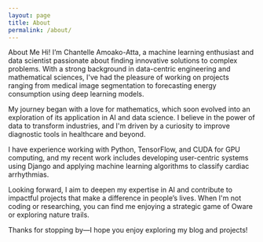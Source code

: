 ```yaml
---
layout: page
title: About
permalink: /about/
---
```


About Me
Hi! I’m Chantelle Amoako-Atta, a machine learning enthusiast and data scientist passionate about finding innovative solutions to complex problems. With a strong background in data-centric engineering and mathematical sciences, I've had the pleasure of working on projects ranging from medical image segmentation to forecasting energy consumption using deep learning models.

My journey began with a love for mathematics, which soon evolved into an exploration of its application in AI and data science. I believe in the power of data to transform industries, and I'm driven by a curiosity to improve diagnostic tools in healthcare and beyond.

I have experience working with Python, TensorFlow, and CUDA for GPU computing, and my recent work includes developing user-centric systems using Django and applying machine learning algorithms to classify cardiac arrhythmias.

Looking forward, I aim to deepen my expertise in AI and contribute to impactful projects that make a difference in people’s lives. When I'm not coding or researching, you can find me enjoying a strategic game of Oware or exploring nature trails.

Thanks for stopping by—I hope you enjoy exploring my blog and projects!
